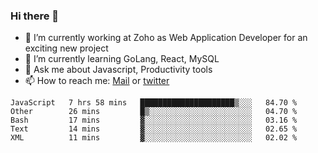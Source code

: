 ### Hi there 👋

- 🔭 I’m currently working at Zoho as Web Application Developer for an exciting new project
- 🌱 I’m currently learning GoLang, React, MySQL
- 💬 Ask me about Javascript, Productivity tools 
- 📫 How to reach me: [Mail](mailto:kvaishak47@gmail.com) or [twitter](https://twitter.com/_kvaishak)

<!--START_SECTION:waka-->
```text
JavaScript   7 hrs 58 mins   █████████████████████▒░░░   84.70 % 
Other        26 mins         █▒░░░░░░░░░░░░░░░░░░░░░░░   04.70 % 
Bash         17 mins         ▓░░░░░░░░░░░░░░░░░░░░░░░░   03.16 % 
Text         14 mins         ▓░░░░░░░░░░░░░░░░░░░░░░░░   02.65 % 
XML          11 mins         ▓░░░░░░░░░░░░░░░░░░░░░░░░   02.02 % 
```
<!--END_SECTION:waka-->

